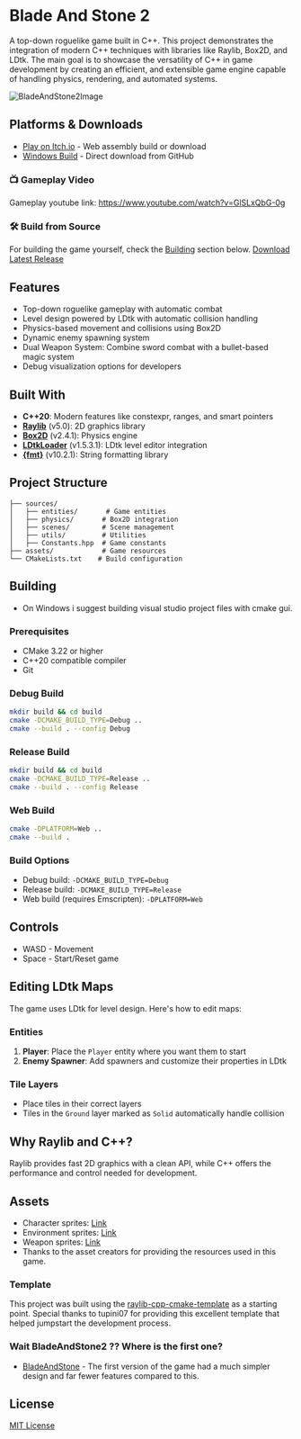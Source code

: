 # Blade And Stone 2

A top-down roguelike game built in C++. This project demonstrates the integration of modern C++ techniques with libraries like Raylib, Box2D, and LDtk. The main goal is to showcase the versatility of C++ in game development by creating an efficient, and extensible game engine capable of handling physics, rendering, and automated systems.

![BladeAndStone2Image](https://i.imgur.com/Fh7ytZA.png)

## Platforms & Downloads
- [Play on Itch.io](https://tlamir.itch.io/blade-and-stone-2) - Web assembly build or download
- [Windows Build](https://github.com/Tlamir/BladeAndStone2/releases/tag/Windows) - Direct download from GitHub

### 📺 Gameplay Video
Gameplay youtube link: https://www.youtube.com/watch?v=GlSLxQbG-0g

### 🛠️ Build from Source
For building the game yourself, check the [Building](#building) section below.
[Download Latest Release](https://github.com/Tlamir/BladeAndStone2/releases/tag/Windows)

## Features
- Top-down roguelike gameplay with automatic combat
- Level design powered by LDtk with automatic collision handling
- Physics-based movement and collisions using Box2D
- Dynamic enemy spawning system
- Dual Weapon System: Combine sword combat with a bullet-based magic system
- Debug visualization options for developers

## Built With
- **C++20**: Modern features like constexpr, ranges, and smart pointers
- **[Raylib](https://www.raylib.com/)** (v5.0): 2D graphics library
- **[Box2D](https://box2d.org/)** (v2.4.1): Physics engine
- **[LDtkLoader](https://github.com/Madour/LDtkLoader)** (v1.5.3.1): LDtk level editor integration
- **[{fmt}](https://github.com/fmtlib/fmt)** (v10.2.1): String formatting library

## Project Structure
```
├── sources/
│   ├── entities/       # Game entities
│   ├── physics/       # Box2D integration
│   ├── scenes/        # Scene management
│   ├── utils/         # Utilities
│   ├── Constants.hpp  # Game constants
├── assets/            # Game resources
└── CMakeLists.txt    # Build configuration
```

## Building
- On Windows i suggest building visual studio project files with cmake gui.
### Prerequisites
- CMake 3.22 or higher
- C++20 compatible compiler
- Git

### Debug Build
```bash
mkdir build && cd build
cmake -DCMAKE_BUILD_TYPE=Debug ..
cmake --build . --config Debug
```

### Release Build
```bash
mkdir build && cd build
cmake -DCMAKE_BUILD_TYPE=Release ..
cmake --build . --config Release
```

### Web Build
```bash
cmake -DPLATFORM=Web ..
cmake --build .
```

### Build Options
- Debug build: `-DCMAKE_BUILD_TYPE=Debug`
- Release build: `-DCMAKE_BUILD_TYPE=Release`
- Web build (requires Emscripten): `-DPLATFORM=Web`

## Controls
- WASD - Movement
- Space - Start/Reset game

## Editing LDtk Maps
The game uses LDtk for level design. Here's how to edit maps:

### Entities
1. **Player**: Place the `Player` entity where you want them to start
2. **Enemy Spawner**: Add spawners and customize their properties in LDtk

### Tile Layers
- Place tiles in their correct layers
- Tiles in the `Ground` layer marked as `Solid` automatically handle collision

## Why Raylib and C++?
Raylib provides fast 2D graphics with a clean API, while C++ offers the performance and control needed for development.

## Assets
- Character sprites: [Link](https://kevins-moms-house.itch.io/dungeonsprites)
- Environment sprites: [Link](https://kevins-moms-house.itch.io/tundra)
- Weapon sprites: [Link](https://scracho.itch.io/bright-colored-fantasy-swords-32bit)
- Thanks to the asset creators for providing the resources used in this game.

### Template
This project was built using the [raylib-cpp-cmake-template](https://github.com/tupini07/raylib-cpp-cmake-template) as a starting point. Special thanks to tupini07 for providing this excellent template that helped jumpstart the development process.

### Wait BladeAndStone2 ?? Where is the first one?
- [BladeAndStone](https://github.com/Tlamir/BladeAndStone) - The first version of the game had a much simpler design and far fewer features compared to this.

## License
[MIT License](https://github.com/Tlamir/BladeAndStone2/blob/main/LICENSE)
